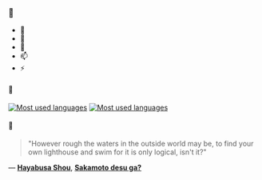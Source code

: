 ### 👋

- 🔭
- 🌱
- 💬
- 📫
- ⚡

#### 🧏

[![Most used languages](https://github-readme-stats-aynah.vercel.app/api/top-langs/?username=aynh&theme=solarized-dark&langs_count=6&layout=compact&hide_title=true)](https://github.com/anuraghazra/github-readme-stats#gh-dark-mode-only)
[![Most used languages](https://github-readme-stats-aynah.vercel.app/api/top-langs/?username=aynh&theme=solarized-light&langs_count=6&layout=compact&hide_title=true)](https://github.com/anuraghazra/github-readme-stats#gh-light-mode-only)

#### 💬

> "However rough the waters in the outside world may be, to find your own lighthouse and swim for it is only logical, isn't it?"

&mdash; [**Hayabusa Shou**](https://myanimelist.net/character.php?q=Hayabusa%20Shou&cat=character), [**Sakamoto desu ga?**](https://myanimelist.net/search/all?q=Sakamoto%20desu%20ga%3F&cat=all)
